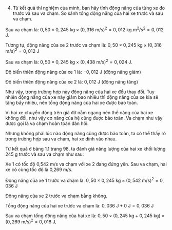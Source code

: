 4. Từ kết quả thí nghiệm của mình, bạn hãy tính động năng của từng xe đo trước và sau va chạm. So sánh tổng động năng của hai xe trước và sau va chạm.

Sau va chạm là:
$0,50 \times 0,245 \text{ kg} \times (0,316 \text{ m/s})^2 = 0,012 \text{ kg.m}^2/\text{s}^2 = 0,012 \text{ J}$.

Tương tự, động năng của xe 2 trước va chạm là:
$0,50 \times 0,245 \text{ kg} \times (0,316 \text{ m/s})^2 = 0,012 \text{ J}$

Sau va chạm là:
$0,50 \times 0,245 \text{ kg} \times (0,438 \text{ m/s})^2 = 0,024 \text{ J}$.

Độ biến thiên động năng của xe 1 là:
$-0,012 \text{ J}$ (động năng giảm)

Độ biến thiên động năng của xe 2 là:
$0,012 \text{ J}$ (động năng tăng)

Như vậy, trong trường hợp này động năng của hai xe đều thay đổi. Tuy nhiên động năng của xe này giảm bao nhiêu thì động năng của xe kia sẽ tăng bấy nhiêu, nên tổng động năng của hai xe được bảo toàn.

Vì hai xe chuyển động trên giá đỡ nằm ngang nên thế năng của hai xe không đổi, như vậy cơ năng của hệ cũng được bảo toàn. Va chạm như vậy được gọi là va chạm hoàn toàn đàn hồi.

Nhưng không phải lúc nào động năng cũng được bảo toàn, ta có thể thấy rõ trong trường hợp sau va chạm, hai xe dính vào nhau.

Từ kết quả ở bảng 1.1 trang 98, ta đánh giá năng lượng của hai xe khối lượng 245 g trước và sau va chạm như sau:

Xe 1 có tốc độ 0,542 m/s va chạm với xe 2 đang đứng yên. Sau va chạm, hai xe có cùng tốc độ là 0,269 m/s.

Động năng của xe 1 trước va chạm là:
$0,50 \times 0,245 \text{ kg} \times (0,542 \text{ m/s})^2 = 0,036 \text{ J}$

Động năng của xe 2 trước va chạm bằng không.

Tổng động năng của hai xe trước va chạm là:
$0,036 \text{ J} + 0 \text{ J} = 0,036 \text{ J}$

Sau va chạm tổng động năng của hai xe là:
$0,50 \times (0,245 \text{ kg} + 0,245 \text{ kg}) \times (0,269 \text{ m/s})^2 = 0,018 \text{ J}$.